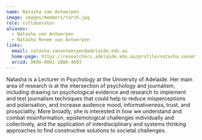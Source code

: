```yaml
---
name: Natasha van Antwerpen
image: images/members/tarsh.jpg
role: collaborator
aliases:
  - Natasha van Antwerpen
  - Natasha Renee van Antwerpen
links:
  email: natasha.vanantwerpen@adelaide.edu.au
  home-page: https://researchers.adelaide.edu.au/profile/natasha.vanantwerpen
  orcid: 0000-0002-1886-4603
---
```


Natasha is a Lecturer in Psychology at the University of Adelaide. Her main area of research is at the intersection of psychology and journalism, including drawing on psychological evidence and research to implement and test journalism techniques that could help to reduce misperceptions and polarisation, and increase audience mood, informativeness, trust, and prosociality. More broadly, she is interested in how we understand and combat misinformation, epistemological challenges individually and collectively, and the application of interdisciplinary and systems thinking approaches to find constructive solutions to societal challenges.